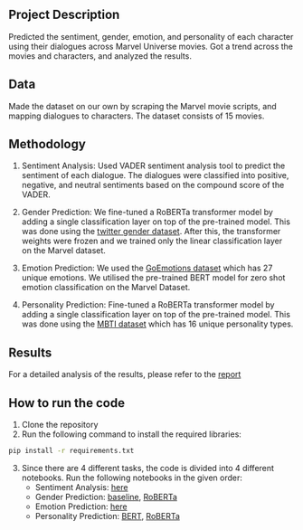 ## Project Description
Predicted the sentiment, gender, emotion, and personality of each character using their dialogues across Marvel Universe movies. Got a trend across the movies and characters, and analyzed the results.

## Data
Made the dataset on our own by scraping the Marvel movie scripts, and mapping dialogues to characters. The dataset consists of 15 movies.

## Methodology
1. Sentiment Analysis: Used VADER sentiment analysis tool to predict the sentiment of each dialogue. The dialogues were classified into positive, negative, and neutral sentiments based on the compound score of the VADER.

2. Gender Prediction: We fine-tuned a RoBERTa transformer model by adding a single classification layer on top of the pre-trained model. This was done using the [twitter gender dataset](https://www.kaggle.com/datasets/crowdflower/twitter-user-gender-classification). After this, the transformer weights were frozen and we trained only the linear classification layer on the Marvel dataset. 

3. Emotion Prediction: We used the [GoEmotions dataset](https://huggingface.co/datasets/google-research-datasets/go_emotions) which has 27 unique emotions. We utilised the pre-trained BERT model for zero shot emotion classification on the Marvel Dataset.

4. Personality Prediction: Fine-tuned a RoBERTa transformer model by adding a single classification layer on top of the pre-trained model. This was done using the [MBTI dataset](https://www.kaggle.com/datasnaek/mbti-type) which has 16 unique personality types.

## Results
For a detailed analysis of the results, please refer to the [report](NLP_Project_Report.pdf)

## How to run the code
1. Clone the repository
2. Run the following command to install the required libraries:
```bash
pip install -r requirements.txt
```
3. Since there are 4 different tasks, the code is divided into 4 different notebooks. Run the following notebooks in the given order:
    - Sentiment Analysis: [here](Sentiment_analysis/sentiment.ipynb) 
    - Gender Prediction: [baseline](gender_analysis/Baseline_for_gender_Classification.ipynb), [RoBERTa](gender_analysis/gender-classification.ipynb)
    - Emotion Prediction: [here](Go_Emotions_analysis/goEmotionInference.ipynb)
    - Personality Prediction: [BERT](personality_analysis/MBTI_bert.ipynb), [RoBERTa](personality_analysis/MBTI_roberta.ipynb)

<!-- ## Contributors -->
